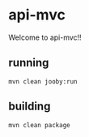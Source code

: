 # api-mvc

Welcome to api-mvc!!

## running

    mvn clean jooby:run

## building

    mvn clean package

